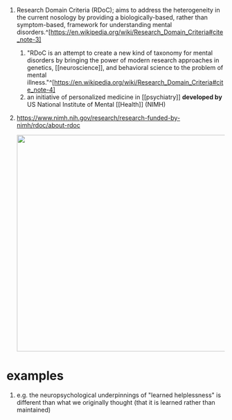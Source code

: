 1. Research Domain Criteria (RDoC); aims to address the heterogeneity in the current nosology by providing a biologically-based, rather than symptom-based, framework for understanding mental disorders.^[https://en.wikipedia.org/wiki/Research_Domain_Criteria#cite_note-3]
	1. "RDoC is an attempt to create a new kind of taxonomy for mental disorders by bringing the power of modern research approaches in genetics, [[neuroscience]], and behavioral science to the problem of mental illness."^[https://en.wikipedia.org/wiki/Research_Domain_Criteria#cite_note-4]
	2. an initiative of personalized medicine in [[psychiatry]] **developed by** US National Institute of Mental [[Health]] (NIMH)
2. https://www.nimh.nih.gov/research/research-funded-by-nimh/rdoc/about-rdoc

	<img src="https://www.nimh.nih.gov/sites/default/files/images/rdoc/rdoc_framework_graphic.jpg" width="500" />

# examples
1. e.g. the neuropsychological underpinnings of "learned helplessness" is different than what we originally thought (that it is learned rather than maintained)